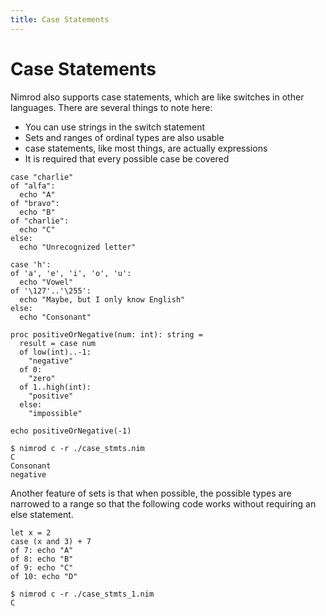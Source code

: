 ```yaml
---
title: Case Statements
---
```

# Case Statements

Nimrod also supports case statements, which are like switches in other languages. There are several things to note here:

* You can use strings in the switch statement
* Sets and ranges of ordinal types are also usable
* case statements, like most things, are actually expressions
* It is required that every possible case be covered

``` nimrod
case "charlie"
of "alfa":
  echo "A"
of "bravo":
  echo "B"
of "charlie":
  echo "C"
else:
  echo "Unrecognized letter"

case 'h':
of 'a', 'e', 'i', 'o', 'u':
  echo "Vowel"
of '\127'..'\255':
  echo "Maybe, but I only know English"
else:
  echo "Consonant"

proc positiveOrNegative(num: int): string =
  result = case num
  of low(int)..-1:
    "negative"
  of 0:
    "zero"
  of 1..high(int):
    "positive"
  else:
    "impossible"

echo positiveOrNegative(-1)
```

``` console
$ nimrod c -r ./case_stmts.nim
C
Consonant
negative
```

Another feature of sets is that when possible, the possible types are narrowed to a range so that the following code works without requiring an else statement.

``` nimrod
let x = 2
case (x and 3) + 7
of 7: echo "A"
of 8: echo "B"
of 9: echo "C"
of 10: echo "D"
```
``` console
$ nimrod c -r ./case_stmts_1.nim
C
```